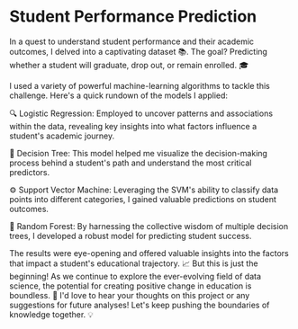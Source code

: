 # Student Performance Prediction

In a quest to understand student performance and their academic outcomes, I delved into a captivating dataset 📚. The goal? Predicting whether a student will graduate, drop out, or remain enrolled. 🎓

I used a variety of powerful machine-learning algorithms to tackle this challenge. Here's a quick rundown of the models I applied:

🔍 Logistic Regression: Employed to uncover patterns and associations within the data, revealing key insights into what factors influence a student's academic journey.

🌳 Decision Tree: This model helped me visualize the decision-making process behind a student's path and understand the most critical predictors.

⚙️ Support Vector Machine: Leveraging the SVM's ability to classify data points into different categories, I gained valuable predictions on student outcomes.

🌲 Random Forest: By harnessing the collective wisdom of multiple decision trees, I developed a robust model for predicting student success.

The results were eye-opening and offered valuable insights into the factors that impact a student's educational trajectory. 📈 But this is just the beginning! As we continue to explore the ever-evolving field of data science, the potential for creating positive change in education is boundless. 🌟
I'd love to hear your thoughts on this project or any suggestions for future analyses! Let's keep pushing the boundaries of knowledge together. 💡
